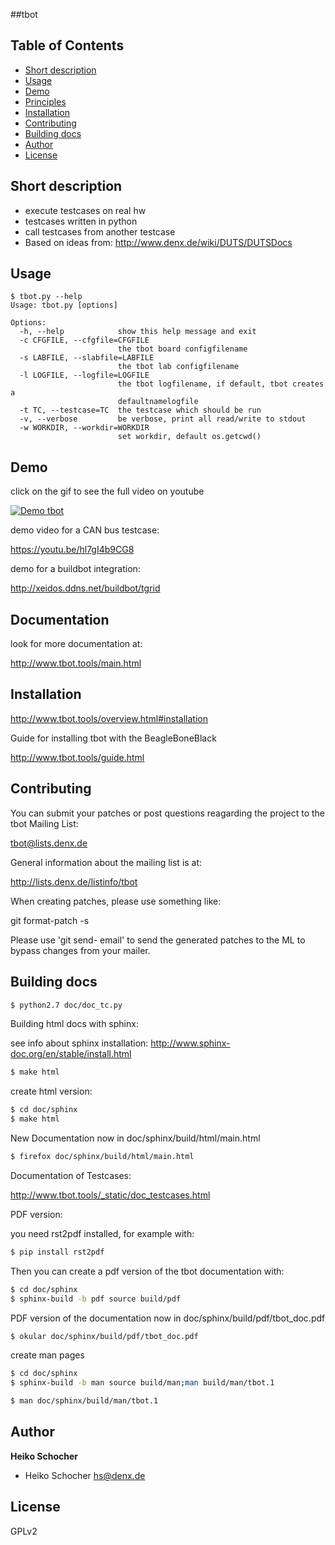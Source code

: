##tbot

## Table of Contents
- [Short description](#description)
- [Usage](#usage)
- [Demo](#demo)
- [Principles](#principles)
- [Installation](#install)
- [Contributing](#contributing)
- [Building docs](#building-docs)
- [Author](#author)
- [License](#license)


## Short description

- execute testcases on real hw
- testcases written in python
- call testcases from another testcase
- Based on ideas from:
  http://www.denx.de/wiki/DUTS/DUTSDocs

## Usage

```
$ tbot.py --help
Usage: tbot.py [options]

Options:
  -h, --help            show this help message and exit
  -c CFGFILE, --cfgfile=CFGFILE
                        the tbot board configfilename
  -s LABFILE, --slabfile=LABFILE
                        the tbot lab configfilename
  -l LOGFILE, --logfile=LOGFILE
                        the tbot logfilename, if default, tbot creates a
                        defaultnamelogfile
  -t TC, --testcase=TC  the testcase which should be run
  -v, --verbose         be verbose, print all read/write to stdout
  -w WORKDIR, --workdir=WORKDIR
                        set workdir, default os.getcwd()
```

## Demo

click on the gif to see the full video on youtube

[![Demo tbot](https://github.com/hsdenx/tbot/blob/master/demo.gif)](https://youtu.be/zfjpj3DLsx4)

demo video for a CAN bus testcase:

https://youtu.be/hl7gI4b9CG8

demo for a buildbot integration:

http://xeidos.ddns.net/buildbot/tgrid

## Documentation

look for more documentation at:

http://www.tbot.tools/main.html

## Installation

http://www.tbot.tools/overview.html#installation

Guide for installing tbot with the BeagleBoneBlack

http://www.tbot.tools/guide.html

## Contributing

You can submit your patches or post questions reagarding the project to the tbot Mailing List:

tbot@lists.denx.de

General information about the mailing list is at:

http://lists.denx.de/listinfo/tbot

When creating patches, please use something like:

git format-patch -s <revision range>

Please use 'git send- email' to send the generated patches to the ML to bypass changes from your mailer.

## Building docs


```sh
$ python2.7 doc/doc_tc.py
```
Building html docs with sphinx:

see info about sphinx installation:
http://www.sphinx-doc.org/en/stable/install.html

```sh
$ make html
```

create html version:
```sh
$ cd doc/sphinx
$ make html
```
New Documentation now in doc/sphinx/build/html/main.html
```sh
$ firefox doc/sphinx/build/html/main.html
```

Documentation of Testcases:

http://www.tbot.tools/_static/doc_testcases.html

PDF version:

you need rst2pdf installed, for example with:
```sh
$ pip install rst2pdf
```

Then you can create a pdf version of the tbot documentation with:
```sh
$ cd doc/sphinx
$ sphinx-build -b pdf source build/pdf
```

PDF version of the documentation now in doc/sphinx/build/pdf/tbot_doc.pdf
```sh
$ okular doc/sphinx/build/pdf/tbot_doc.pdf
```

create man pages
```sh
$ cd doc/sphinx
$ sphinx-build -b man source build/man;man build/man/tbot.1
```

```sh
$ man doc/sphinx/build/man/tbot.1
```

## Author

**Heiko Schocher**
* Heiko Schocher <hs@denx.de>

## License
GPLv2
